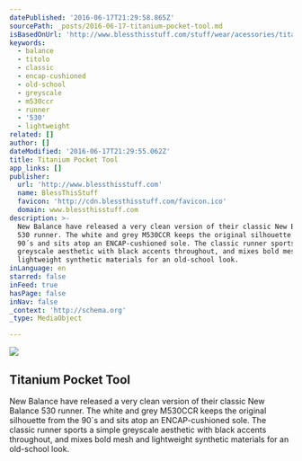 ```yaml
---
datePublished: '2016-06-17T21:29:58.865Z'
sourcePath: _posts/2016-06-17-titanium-pocket-tool.md
isBasedOnUrl: 'http://www.blessthisstuff.com/stuff/wear/acessories/titanium-pocket-tool/'
keywords:
  - balance
  - titolo
  - classic
  - encap-cushioned
  - old-school
  - greyscale
  - m530ccr
  - runner
  - '530'
  - lightweight
related: []
author: []
dateModified: '2016-06-17T21:29:55.062Z'
title: Titanium Pocket Tool
app_links: []
publisher:
  url: 'http://www.blessthisstuff.com'
  name: BlessThisStuff
  favicon: 'http://cdn.blessthisstuff.com/favicon.ico'
  domain: www.blessthisstuff.com
description: >-
  New Balance have released a very clean version of their classic New Balance
  530 runner. The white and grey M530CCR keeps the original silhouette from the
  90´s and sits atop an ENCAP-cushioned sole. The classic runner sports a simple
  greyscale aesthetic with black accents throughout, and mixes bold mesh and
  lightweight synthetic materials for an old-school look.
inLanguage: en
starred: false
inFeed: true
hasPage: false
inNav: false
_context: 'http://schema.org'
_type: MediaObject

---
```

<article style=""><img src="https://imgflo.herokuapp.com/graph/vahj1ThiexotieMo/9fb1bdab60e9cf0fc44de9e0c052019b/noop.jpg?input=http%3A%2F%2Fcdn.blessthisstuff.com%2Fimagens%2Fstuff%2Ftitanium-pocket-tool.jpg" /><h1>Titanium Pocket Tool</h1><p>New Balance have released a very clean version of their classic New Balance 530 runner. The white and grey M530CCR keeps the original silhouette from the 90´s and sits atop an ENCAP-cushioned sole. The classic runner sports a simple greyscale aesthetic with black accents throughout, and mixes bold mesh and lightweight synthetic materials for an old-school look.</p></article>